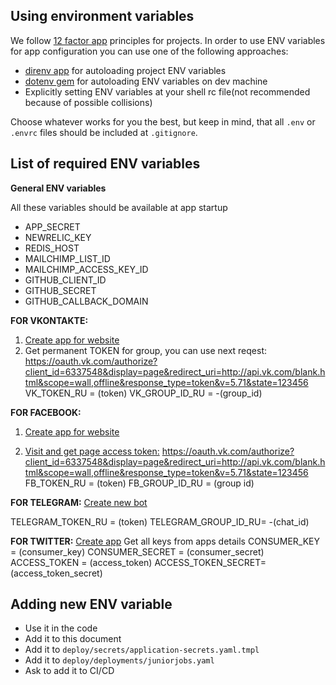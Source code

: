 ## Using environment variables

We follow [12 factor app](https://12factor.net/) principles for projects.
In order to use ENV variables for app configuration you can use one of the following approaches:

* [direnv app](https://direnv.net/) for autoloading project ENV variables
* [dotenv gem](https://github.com/bkeepers/dotenv) for autoloading ENV variables on dev machine
* Explicitly setting ENV variables at your shell rc file(not recommended because of possible collisions)

Choose whatever works for you the best, but keep in mind, that all `.env` or `.envrc` files should be included at `.gitignore`.

## List of required ENV variables

**General ENV variables**

All these variables should be available at app startup

* APP_SECRET
* NEWRELIC_KEY
* REDIS_HOST
* MAILCHIMP_LIST_ID
* MAILCHIMP_ACCESS_KEY_ID
* GITHUB_CLIENT_ID
* GITHUB_SECRET
* GITHUB_CALLBACK_DOMAIN

**FOR VKONTAKTE:**
1. [Create app for website](https://vk.com/apps?act=manage "Create app")
2. Get permanent TOKEN for group, you can use next reqest:
https://oauth.vk.com/authorize?client_id=6337548&display=page&redirect_uri=http://api.vk.com/blank.html&scope=wall,offline&response_type=token&v=5.71&state=123456
VK_TOKEN_RU =  (token)
VK_GROUP_ID_RU = -(group_id)

**FOR FACEBOOK:**

1. [Create app for website](https://developers.facebook.com/apps/ "Create app")

2. [Visit and get page access token:](https://developers.facebook.com/tools/explorer/ "Graph API Explorer")
https://oauth.vk.com/authorize?client_id=6337548&display=page&redirect_uri=http://api.vk.com/blank.html&scope=wall,offline&response_type=token&v=5.71&state=123456
FB_TOKEN_RU = (token)
FB_GROUP_ID_RU = (group id)

**FOR TELEGRAM:**
 [Create new bot](https://telegram.me/botfather "Bot father")

TELEGRAM_TOKEN_RU =  (token)
TELEGRAM_GROUP_ID_RU= -(chat_id)

**FOR TWITTER:**
[Create app](https://apps.twitter.com/ "New app")
Get all keys from apps details
CONSUMER_KEY = (consumer_key)
CONSUMER_SECRET = (consumer_secret)
ACCESS_TOKEN = (access_token)
 ACCESS_TOKEN_SECRET= (access_token_secret)

## Adding new ENV variable

* Use it in the code
* Add it to this document
* Add it to `deploy/secrets/application-secrets.yaml.tmpl`
* Add it to `deploy/deployments/juniorjobs.yaml`
* Ask to add it to CI/CD

